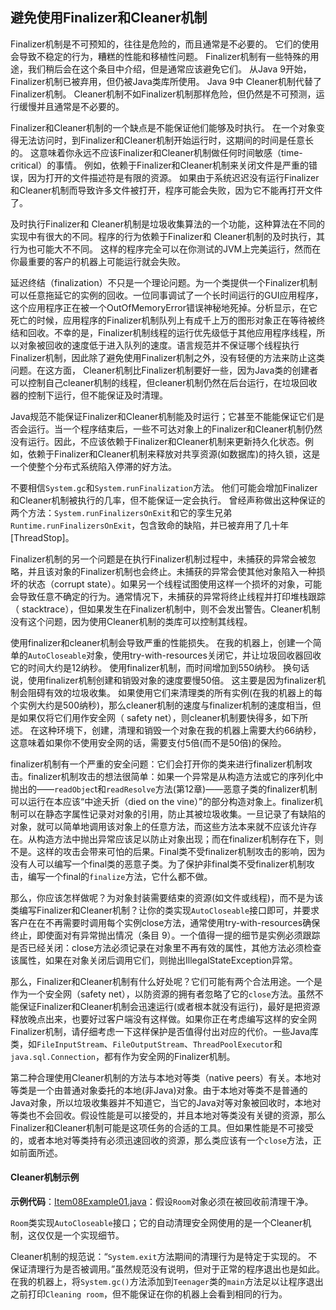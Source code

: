 ## 避免使用Finalizer和Cleaner机制

Finalizer机制是不可预知的，往往是危险的，而且通常是不必要的。 它们的使用会导致不稳定的行为，糟糕的性能和移植性问题。 Finalizer机制有一些特殊的用途，我们稍后会在这个条目中介绍，但是通常应该避免它们。 从Java 9开始，Finalizer机制已被弃用，但仍被Java类库所使用。 Java 9中 Cleaner机制代替了Finalizer机制。 Cleaner机制不如Finalizer机制那样危险，但仍然是不可预测，运行缓慢并且通常是不必要的。

Finalizer和Cleaner机制的一个缺点是不能保证他们能够及时执行。 在一个对象变得无法访问时，到Finalizer和Cleaner机制开始运行时，这期间的时间是任意长的。 这意味着你永远不应该Finalizer和Cleaner机制做任何时间敏感（time-critical）的事情。 例如，依赖于Finalizer和Cleaner机制来关闭文件是严重的错误，因为打开的文件描述符是有限的资源。 如果由于系统迟迟没有运行Finalizer和Cleaner机制而导致许多文件被打开，程序可能会失败，因为它不能再打开文件了。

及时执行Finalizer和 Cleaner机制是垃圾收集算法的一个功能，这种算法在不同的实现中有很大的不同。程序的行为依赖于Finalizer和 Cleaner机制的及时执行，其行为也可能大不不同。 这样的程序完全可以在你测试的JVM上完美运行，然而在你最重要的客户的机器上可能运行就会失败。

延迟终结（finalization）不只是一个理论问题。为一个类提供一个Finalizer机制可以任意拖延它的实例的回收。一位同事调试了一个长时间运行的GUI应用程序，这个应用程序正在被一个OutOfMemoryError错误神秘地死掉。分析显示，在它死亡的时候，应用程序的Finalizer机制队列上有成千上万的图形对象正在等待被终结和回收。不幸的是，Finalizer机制线程的运行优先级低于其他应用程序线程，所以对象被回收的速度低于进入队列的速度。语言规范并不保证哪个线程执行Finalizer机制，因此除了避免使用Finalizer机制之外，没有轻便的方法来防止这类问题。在这方面， Cleaner机制比Finalizer机制要好一些，因为Java类的创建者可以控制自己cleaner机制的线程，但cleaner机制仍然在后台运行，在垃圾回收器的控制下运行，但不能保证及时清理。

Java规范不能保证Finalizer和Cleaner机制能及时运行；它甚至不能能保证它们是否会运行。当一个程序结束后，一些不可达对象上的Finalizer和Cleaner机制仍然没有运行。因此，不应该依赖于Finalizer和Cleaner机制来更新持久化状态。例如，依赖于Finalizer和Cleaner机制来释放对共享资源(如数据库)的持久锁，这是一个使整个分布式系统陷入停滞的好方法。

不要相信`System.gc`和`System.runFinalization`方法。 他们可能会增加Finalizer和Cleaner机制被执行的几率，但不能保证一定会执行。 曾经声称做出这种保证的两个方法：`System.runFinalizersOnExit`和它的孪生兄弟`Runtime.runFinalizersOnExit`，包含致命的缺陷，并已被弃用了几十年[ThreadStop]。

Finalizer机制的另一个问题是在执行Finalizer机制过程中，未捕获的异常会被忽略，并且该对象的Finalizer机制也会终止。未捕获的异常会使其他对象陷入一种损坏的状态（corrupt state）。如果另一个线程试图使用这样一个损坏的对象，可能会导致任意不确定的行为。通常情况下，未捕获的异常将终止线程并打印堆栈跟踪（ stacktrace），但如果发生在Finalizer机制中，则不会发出警告。Cleaner机制没有这个问题，因为使用Cleaner机制的类库可以控制其线程。

使用finalizer和cleaner机制会导致严重的性能损失。 在我的机器上，创建一个简单的`AutoCloseable`对象，使用try-with-resources关闭它，并让垃圾回收器回收它的时间大约是12纳秒。 使用finalizer机制，而时间增加到550纳秒。 换句话说，使用finalizer机制创建和销毁对象的速度要慢50倍。 这主要是因为finalizer机制会阻碍有效的垃圾收集。 如果使用它们来清理类的所有实例(在我的机器上的每个实例大约是500纳秒)，那么cleaner机制的速度与finalizer机制的速度相当，但是如果仅将它们用作安全网（ safety net），则cleaner机制要快得多，如下所述。 在这种环境下，创建，清理和销毁一个对象在我的机器上需要大约66纳秒，这意味着如果你不使用安全网的话，需要支付5倍(而不是50倍)的保险。

finalizer机制有一个严重的安全问题：它们会打开你的类来进行finalizer机制攻击。finalizer机制攻击的想法很简单：如果一个异常是从构造方法或它的序列化中抛出的——`readObjec`t和`readResolve`方法(第12章)——恶意子类的finalizer机制可以运行在本应该“中途夭折（died on the vine）”的部分构造对象上。finalizer机制可以在静态字属性记录对对象的引用，防止其被垃圾收集。一旦记录了有缺陷的对象，就可以简单地调用该对象上的任意方法，而这些方法本来就不应该允许存在。从构造方法中抛出异常应该足以防止对象出现；而在finalizer机制存在下，则不是。这样的攻击会带来可怕的后果。Final类不受finalizer机制攻击的影响，因为没有人可以编写一个final类的恶意子类。为了保护非final类不受finalizer机制攻击，编写一个final的`finalize`方法，它什么都不做。

那么，你应该怎样做呢？为对象封装需要结束的资源(如文件或线程)，而不是为该类编写Finalizer和Cleaner机制？让你的类实现`AutoCloseable`接口即可，并要求客户在在不再需要时调用每个实例close方法，通常使用try-with-resources确保终止，即使面对有异常抛出情况（条目 9）。一个值得一提的细节是实例必须跟踪是否已经关闭：close方法必须记录在对象里不再有效的属性，其他方法必须检查该属性，如果在对象关闭后调用它们，则抛出IllegalStateException异常。

那么，Finalizer和Cleaner机制有什么好处呢？它们可能有两个合法用途。一个是作为一个安全网（safety net），以防资源的拥有者忽略了它的`close`方法。虽然不能保证Finalizer和Cleaner机制会迅速运行(或者根本就没有运行)，最好是把资源释放晚点出来，也要好过客户端没有这样做。如果你正在考虑编写这样的安全网Finalizer机制，请仔细考虑一下这样保护是否值得付出对应的代价。一些Java库类，如`FileInputStream`、`FileOutputStream`、`ThreadPoolExecutor`和`java.sql.Connection`，都有作为安全网的Finalizer机制。

第二种合理使用Cleaner机制的方法与本地对等类（native peers）有关。本地对等类是一个由普通对象委托的本地(非Java)对象。由于本地对等类不是普通的 Java对象，所以垃圾收集器并不知道它，当它的Java对等对象被回收时，本地对等类也不会回收。假设性能是可以接受的，并且本地对等类没有关键的资源，那么Finalizer和Cleaner机制可能是这项任务的合适的工具。但如果性能是不可接受的，或者本地对等类持有必须迅速回收的资源，那么类应该有一个`close`方法，正如前面所述。

#### Cleaner机制示例

**示例代码**：[Item08Example01.java](CreatingAndDestroyingObjects/src/main/java/com/jueee/item08/Item08Example01.java)：假设`Room`对象必须在被回收前清理干净。

`Room`类实现`AutoCloseable`接口；它的自动清理安全网使用的是一个Cleaner机制，这仅仅是一个实现细节。

Cleaner机制的规范说：“`System.exit`方法期间的清理行为是特定于实现的。 不保证清理行为是否被调用。”虽然规范没有说明，但对于正常的程序退出也是如此。 在我的机器上，将`System.gc()`方法添加到`Teenager`类的`main`方法足以让程序退出之前打印`Cleaning room`，但不能保证在你的机器上会看到相同的行为。


